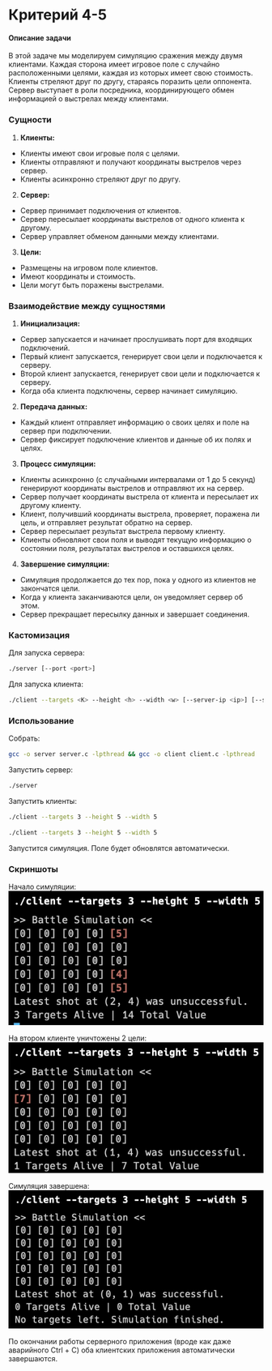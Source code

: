 # Критерий 4-5

#### Описание задачи
В этой задаче мы моделируем симуляцию сражения между двумя клиентами. Каждая сторона имеет игровое поле с случайно расположенными целями, каждая из которых имеет свою стоимость. Клиенты стреляют друг по другу, стараясь поразить цели оппонента. Сервер выступает в роли посредника, координирующего обмен информацией о выстрелах между клиентами.

### Сущности
1. **Клиенты:**

- Клиенты имеют свои игровые поля с целями.
- Клиенты отправляют и получают координаты выстрелов через сервер.
- Клиенты асинхронно стреляют друг по другу.
2. **Сервер:**

- Сервер принимает подключения от клиентов.
- Сервер пересылает координаты выстрелов от одного клиента к другому.
- Сервер управляет обменом данными между клиентами.
3. **Цели:**

- Размещены на игровом поле клиентов.
- Имеют координаты и стоимость.
- Цели могут быть поражены выстрелами.

### Взаимодействие между сущностями
1. **Инициализация:**

- Сервер запускается и начинает прослушивать порт для входящих подключений.
- Первый клиент запускается, генерирует свои цели и подключается к серверу.
- Второй клиент запускается, генерирует свои цели и подключается к серверу.
- Когда оба клиента подключены, сервер начинает симуляцию.

2. **Передача данных:**

- Каждый клиент отправляет информацию о своих целях и поле на сервер при подключении.
- Сервер фиксирует подключение клиентов и данные об их полях и целях.

3. **Процесс симуляции:**

- Клиенты асинхронно (с случайными интервалами от 1 до 5 секунд) генерируют координаты выстрелов и отправляют их на сервер.
- Сервер получает координаты выстрела от клиента и пересылает их другому клиенту.
- Клиент, получивший координаты выстрела, проверяет, поражена ли цель, и отправляет результат обратно на сервер.
- Сервер пересылает результат выстрела первому клиенту. 
- Клиенты обновляют свои поля и выводят текущую информацию о состоянии поля, результатах выстрелов и оставшихся целях.

4. **Завершение симуляции:**

- Симуляция продолжается до тех пор, пока у одного из клиентов не закончатся цели.
- Когда у клиента заканчиваются цели, он уведомляет сервер об этом.
- Сервер прекращает пересылку данных и завершает соединения.

### Кастомизация
Для запуска сервера:
```sh
./server [--port <port>]
```
Для запуска клиента:
```sh
./client --targets <K> --height <h> --width <w> [--server-ip <ip>] [--server-port <port>]
```

### Использование
Собрать:
```sh
gcc -o server server.c -lpthread && gcc -o client client.c -lpthread
```

Запустить сервер:
```sh
./server
```

Запустить клиенты:
```sh
./client --targets 3 --height 5 --width 5
```
```sh
./client --targets 3 --height 5 --width 5
```

Запустится симуляция. Поле будет обновлятся автоматически.

### Скриншоты
Начало симуляции:
![](images/1.jpeg)

На втором клиенте уничтожены 2 цели:
![](images/2.jpeg)

Симуляция завершена:
![](images/3.jpeg)

По окончании работы серверного приложения (вроде как даже аварийного Ctrl + C) оба клиентских приложения автоматически завершаются.